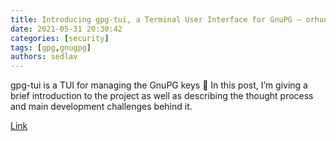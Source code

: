 ```yaml
---
title: Introducing gpg-tui, a Terminal User Interface for GnuPG – orhun's blog – Some place on the internet.
date: 2021-05-31 20:30:42
categories: [security]
tags: [gpg,gnugpg]
authors: sedlav
---
```


gpg-tui is a TUI for managing the GnuPG keys 🔐 In this post, I’m giving a brief introduction to the project as well as describing the thought process and main development challenges behind it.

[Link](https://orhun.dev/blog/introducing-gpg-tui/)
